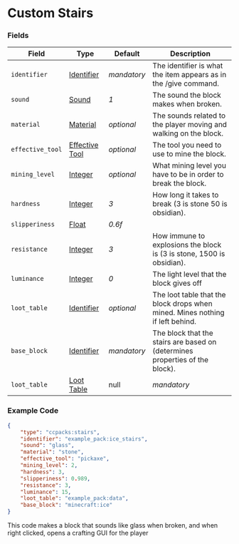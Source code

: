 # Custom Stairs

### Fields

   Field   | Type | Default | Description
-----------|------|---------|-------------
`identifier` | [Identifier]() | *mandatory* | The identifier is what the item appears as in the /give command.
`sound` | [Sound]() | *1* | The sound the block makes when broken.
`material` | [Material]() | *optional* | The sounds related to the player moving and walking on the block.
`effective_tool` | [Effective Tool]() | *optional* | The tool you need to use to mine the block.
`mining_level` | [Integer]() | *optional* | What mining level you have to be in order to break the block.
`hardness` | [Integer]() | *3* | How long it takes to break (3 is stone 50 is obsidian).
`slipperiness` | [Float]() | *0.6f* | 
`resistance` | [Integer]() | *3* | How immune to explosions the block is (3 is stone, 1500 is obsidian).
`luminance` | [Integer]() | *0* | The light level that the block gives off
`loot_table` | [Identifier]() | *optional* | The loot table that the block drops when mined. Mines nothing if left behind.
`base_block` | [Identifier]() | *mandatory* | The block that the stairs are based on (determines properties of the block).
`loot_table` | [Loot Table]() | null | *mandatory* | The loot table for the block(s) that is dropped when this block is broken

### Example Code

```json
{
    "type": "ccpacks:stairs",
    "identifier": "example_pack:ice_stairs",
    "sound": "glass",
    "material": "stone",
    "effective_tool": "pickaxe",
    "mining_level": 2,
    "hardness": 3,
    "slipperiness": 0.989,
    "resistance": 3,
    "luminance": 15,
	"loot_table": "example_pack:data",
	"base_block": "minecraft:ice"
}
```

This code makes a block that sounds like glass when broken, and when right clicked, opens a crafting GUI for the player